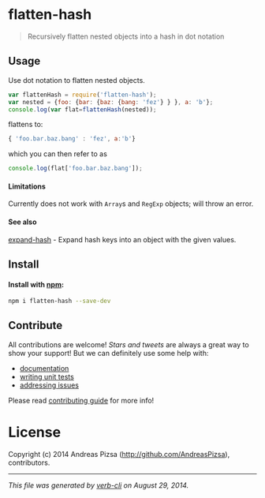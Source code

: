 # flatten-hash

> Recursively flatten nested objects into a hash in dot notation

## Usage
Use dot notation to flatten nested objects.

```javascript
var flattenHash = require('flatten-hash');
var nested = {foo: {bar: {baz: {bang: 'fez'} } }, a: 'b'};
console.log(var flat=flattenHash(nested));
```

flattens to:

```javascript
{ 'foo.bar.baz.bang' : 'fez', a:'b'}
```

which you can then refer to as

```javascript
console.log(flat['foo.bar.baz.bang']);
```

#### Limitations
Currently does not work with `Array`s and `RegExp` objects; will throw an error.

#### See also

[expand-hash](https://github.com/doowb/expand-hash) - Expand hash keys into an object with the given values.


## Install
#### Install with [npm](npmjs.org):

```bash
npm i flatten-hash --save-dev
```

## Contribute
All contributions are welcome! _Stars and tweets_ are always a great way to show your support! But we can definitely use some help with:

* [documentation](./docs)
* [writing unit tests](./test)
* [addressing issues](https://github.com/AndeasPizsa/flatten-hash/issues)

Please read [contributing guide](CONTRIBUTING.md) for more info!


# License
Copyright (c) 2014 Andreas Pizsa (http://github.com/AndreasPizsa), contributors.   

-----
_This file was generated by [verb-cli](https://github.com/assemble/verb-cli) on August 29, 2014._
